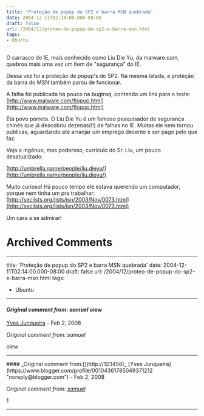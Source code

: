 ```yaml
---
title: 'Proteção de popup do SP2 e barra MSN quebrada'
date: 2004-12-11T02:14:00.000-08:00
draft: false
url: /2004/12/proteo-de-popup-do-sp2-e-barra-msn.html
tags: 
- Ubuntu
---
```


O carrasco do IE, mais conhecido como Liu Die Yu, da malware.com, quebrou mais uma vez um item de "segurança" do IE.  
  
Dessa vez foi a proteção de popup's do SP2. Na mesma latada, a proteção da barra do MSN também parou de funcionar.  
  
A falha foi publicada há pouco na bugtraq, contendo um link para o teste: [http://www.malware.com/flopup.html](http://www.malware.com/flopup.html)  
  
Êta povo porreta. O Liu Die Yu é um famoso pesquisador de segurança chinês que já descobriu dezenas(!!) de falhas no IE. Muitas ele nem tornou públicas, aguardando até arranjar um emprego decente e ser pago pelo que faz.  
  
Veja o ingênuo, mas poderoso, currículo do Sr. Liu, um pouco desatualizado:  
  
[http://umbrella.name/people/liu.dieyu/](http://umbrella.name/people/liu.dieyu/)  
  
Muito curioso! Há pouco tempo ele estava querendo um computador, porque nem tinha um pra trabalhar: [http://seclists.org/lists/isn/2003/Nov/0073.html](http://seclists.org/lists/isn/2003/Nov/0073.html)  
  
Um cara a se admirar!
# Archived Comments
---
title: 'Proteção de popup do SP2 e barra MSN quebrada'
date: 2004-12-11T02:14:00.000-08:00
draft: false
url: /2004/12/proteo-de-popup-do-sp2-e-barra-msn.html
tags: 
- Ubuntu
---

#### _Original comment from: samuel_ oiew
[Yves Junqueira](https://www.blogger.com/profile/00104361785049371212 "noreply@blogger.com") - <time datetime="2008-02-12T02:24:00.000-08:00">Feb 2, 2008</time>

_Original comment from: samuel_  
  
oiew
<hr />
#### _Original comment from:[](http://123456)_
[Yves Junqueira](https://www.blogger.com/profile/00104361785049371212 "noreply@blogger.com") - <time datetime="2008-02-12T02:24:00.001-08:00">Feb 2, 2008</time>

_Original comment from: [samuel](http://123456)_  
  
1
<hr />
